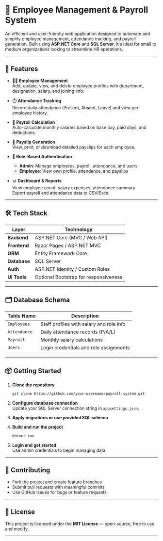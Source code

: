 # 💼 Employee Management & Payroll System

An efficient and user-friendly web application designed to automate and simplify employee management, attendance tracking, and payroll generation. Built using **ASP.NET Core** and **SQL Server**, it's ideal for small to medium organizations looking to streamline HR operations.

---

## 🚀 Features

- 👨‍💼 **Employee Management**  
  Add, update, view, and delete employee profiles with department, designation, salary, and joining info.

- ⏱️ **Attendance Tracking**  
  Record daily attendance (Present, Absent, Leave) and view per-employee history.

- 💸 **Payroll Calculation**  
  Auto-calculate monthly salaries based on base pay, paid days, and deductions.

- 📄 **Payslip Generation**  
  View, print, or download detailed payslips for each employee.

- 🔐 **Role-Based Authentication**  
  - **Admin**: Manage employees, payroll, attendance, and users  
  - **Employee**: View own profile, attendance, and payslips

- 📊 **Dashboard & Reports**  
  View employee count, salary expenses, attendance summary  
  Export payroll and attendance data to CSV/Excel

---

## 🛠️ Tech Stack

| Layer        | Technology                          |
|--------------|-------------------------------------|
| **Backend**  | ASP.NET Core (MVC / Web API)        |
| **Frontend** | Razor Pages / ASP.NET MVC           |
| **ORM**      | Entity Framework Core               |
| **Database** | SQL Server                          |
| **Auth**     | ASP.NET Identity / Custom Roles     |
| **UI Tools** | Optional Bootstrap for responsiveness |

---

## 🗂️ Database Schema

| Table Name   | Description                               |
|--------------|-------------------------------------------|
| `Employees`  | Staff profiles with salary and role info  |
| `Attendance` | Daily attendance records (P/A/L)          |
| `Payroll`    | Monthly salary calculations               |
| `Users`      | Login credentials and role assignments    |

---

## 📦 Getting Started

1. **Clone the repository**
   ```bash
   git clone https://github.com/your-username/payroll-system.git
   ```

2. **Configure database connection**  
   Update your SQL Server connection string in `appsettings.json`.

3. **Apply migrations or use provided SQL schema**

4. **Build and run the project**
   ```bash
   dotnet run
   ```

5. **Login and get started**  
   Use admin credentials to begin managing data.

---

## 🤝 Contributing

- Fork the project and create feature branches  
- Submit pull requests with meaningful commits  
- Use GitHub Issues for bugs or feature requests

---

## 📄 License

This project is licensed under the **MIT License** — open-source, free to use and modify.

---
